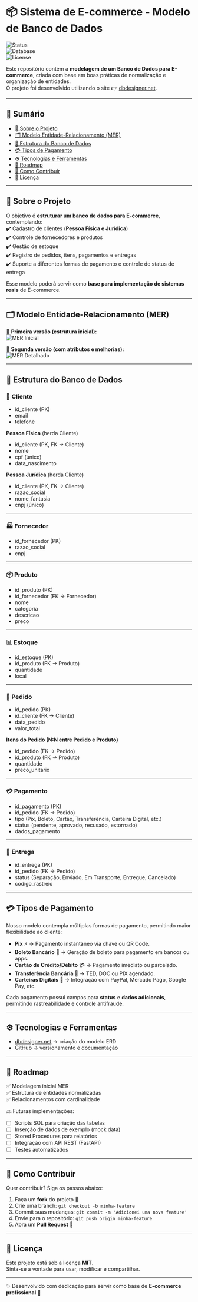 # 📦 Sistema de E-commerce - Modelo de Banco de Dados  

![Status](https://img.shields.io/badge/Status-Em%20Desenvolvimento-yellow)  
![Database](https://img.shields.io/badge/Database-Modelagem-blue)  
![License](https://img.shields.io/badge/License-MIT-green)  

Este repositório contém a **modelagem de um Banco de Dados para E-commerce**, criada com base em boas práticas de normalização e organização de entidades.  
O projeto foi desenvolvido utilizando o site 👉 [dbdesigner.net](https://erd.dbdesigner.net/designer/schema/1755450730-e-commerce).  

---

## 📑 Sumário
- [📖 Sobre o Projeto](#-sobre-o-projeto)
- [🗂️ Modelo Entidade-Relacionamento (MER)](#%EF%B8%8F-modelo-entidade-relacionamento-mer)
- [📌 Estrutura do Banco de Dados](#-estrutura-do-banco-de-dados)
- [💳 Tipos de Pagamento](#-tipos-de-pagamento)
- [⚙️ Tecnologias e Ferramentas](#%EF%B8%8F-tecnologias-e-ferramentas)
- [🚀 Roadmap](#-roadmap)
- [🤝 Como Contribuir](#-como-contribuir)
- [📜 Licença](#-licença)

---

## 📖 Sobre o Projeto
O objetivo é **estruturar um banco de dados para E-commerce**, contemplando:  
✔️ Cadastro de clientes (**Pessoa Física e Jurídica**)  
✔️ Controle de fornecedores e produtos  
✔️ Gestão de estoque  
✔️ Registro de pedidos, itens, pagamentos e entregas  
✔️ Suporte a diferentes formas de pagamento e controle de status de entrega  

Esse modelo poderá servir como **base para implementação de sistemas reais** de E-commerce.  

---

## 🗂️ Modelo Entidade-Relacionamento (MER)

📌 **Primeira versão (estrutura inicial):**  
![MER Inicial](./e-commerce_1.png)

📌 **Segunda versão (com atributos e melhorias):**  
![MER Detalhado](./e-commerce_2.png)

---

## 📌 Estrutura do Banco de Dados  

### 👤 Cliente
- id_cliente (PK)  
- email  
- telefone  

**Pessoa Física** (herda Cliente)  
- id_cliente (PK, FK → Cliente)  
- nome  
- cpf (único)  
- data_nascimento  

**Pessoa Jurídica** (herda Cliente)  
- id_cliente (PK, FK → Cliente)  
- razao_social  
- nome_fantasia  
- cnpj (único)  

---

### 🏭 Fornecedor
- id_fornecedor (PK)  
- razao_social  
- cnpj  

---

### 📦 Produto
- id_produto (PK)  
- id_fornecedor (FK → Fornecedor)  
- nome  
- categoria  
- descricao  
- preco  

---

### 📊 Estoque
- id_estoque (PK)  
- id_produto (FK → Produto)  
- quantidade  
- local  

---

### 🛒 Pedido
- id_pedido (PK)  
- id_cliente (FK → Cliente)  
- data_pedido  
- valor_total  

**Itens do Pedido (N:N entre Pedido e Produto)**  
- id_pedido (FK → Pedido)  
- id_produto (FK → Produto)  
- quantidade  
- preco_unitario  

---

### 💳 Pagamento
- id_pagamento (PK)  
- id_pedido (FK → Pedido)  
- tipo (Pix, Boleto, Cartão, Transferência, Carteira Digital, etc.)  
- status (pendente, aprovado, recusado, estornado)  
- dados_pagamento  

---

### 🚚 Entrega
- id_entrega (PK)  
- id_pedido (FK → Pedido)  
- status (Separação, Enviado, Em Transporte, Entregue, Cancelado)  
- codigo_rastreio  

---

## 💳 Tipos de Pagamento  

Nosso modelo contempla múltiplas formas de pagamento, permitindo maior flexibilidade ao cliente:  

- **Pix** ⚡ → Pagamento instantâneo via chave ou QR Code.  
- **Boleto Bancário** 🧾 → Geração de boleto para pagamento em bancos ou apps.  
- **Cartão de Crédito/Débito** 💳 → Pagamento imediato ou parcelado.  
- **Transferência Bancária** 🏦 → TED, DOC ou PIX agendado.  
- **Carteiras Digitais** 📱 → Integração com PayPal, Mercado Pago, Google Pay, etc.  

Cada pagamento possui campos para **status** e **dados adicionais**, permitindo rastreabilidade e controle antifraude.  

---

## ⚙️ Tecnologias e Ferramentas
- [dbdesigner.net](https://dbdesigner.net) → criação do modelo ERD  
- GitHub → versionamento e documentação  

---

## 🚀 Roadmap  

✅ Modelagem inicial MER  
✅ Estrutura de entidades normalizadas  
✅ Relacionamentos com cardinalidade  

🔜 Futuras implementações:  
- [ ] Scripts SQL para criação das tabelas  
- [ ] Inserção de dados de exemplo (mock data)  
- [ ] Stored Procedures para relatórios  
- [ ] Integração com API REST (FastAPI)  
- [ ] Testes automatizados  

---

## 🤝 Como Contribuir  

Quer contribuir? Siga os passos abaixo:  

1. Faça um **fork** do projeto 🍴  
2. Crie uma branch: `git checkout -b minha-feature`  
3. Commit suas mudanças: `git commit -m 'Adicionei uma nova feature'`  
4. Envie para o repositório: `git push origin minha-feature`  
5. Abra um **Pull Request** 🚀  

---

## 📜 Licença
Este projeto está sob a licença **MIT**.  
Sinta-se à vontade para usar, modificar e compartilhar.  

---

✨ Desenvolvido com dedicação para servir como base de **E-commerce profissional** 🚀  
